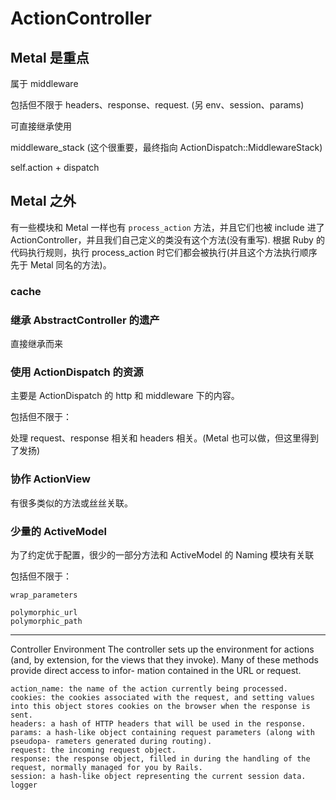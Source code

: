 # ActionController

## Metal 是重点

属于 middleware

包括但不限于 headers、response、request.
(另 env、session、params)

可直接继承使用

middleware_stack (这个很重要，最终指向 ActionDispatch::MiddlewareStack)

self.action + dispatch

## Metal 之外

有一些模块和 Metal 一样也有 `process_action` 方法，并且它们也被 include 进了 ActionController，并且我们自己定义的类没有这个方法(没有重写). 根据 Ruby 的代码执行规则，执行 process_action 时它们都会被执行(并且这个方法执行顺序先于 Metal 同名的方法)。

### cache


### 继承 AbstractController 的遗产

直接继承而来

### 使用 ActionDispatch 的资源

主要是 ActionDispatch 的 http 和 middleware 下的内容。

包括但不限于：

处理 request、response 相关和 headers 相关。(Metal 也可以做，但这里得到了发扬)

### 协作 ActionView

有很多类似的方法或丝丝关联。

### 少量的 ActiveModel

为了约定优于配置，很少的一部分方法和 ActiveModel 的 Naming 模块有关联

包括但不限于：

```
wrap_parameters

polymorphic_url
polymorphic_path
```

---

Controller Environment
The controller sets up the environment for actions (and, by extension, for the views that they invoke). Many of these methods provide direct access to infor- mation contained in the URL or request.

```
action_name: the name of the action currently being processed.
cookies: the cookies associated with the request, and setting values into this object stores cookies on the browser when the response is sent.
headers: a hash of HTTP headers that will be used in the response.
params: a hash-like object containing request parameters (along with pseudopa- rameters generated during routing).
request: the incoming request object.
response: the response object, filled in during the handling of the request, normally managed for you by Rails.
session: a hash-like object representing the current session data.
logger
```